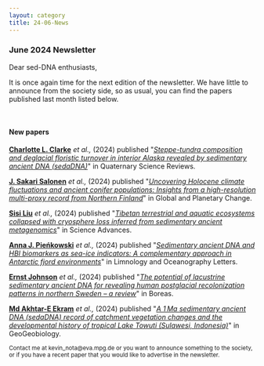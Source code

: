 ```yaml
---
layout: category
title: 24-06-News
---
```


<div class="section">
<h3 class="section-title underline">June 2024 Newsletter</h3>
</div>

<div class="intro">
<p> Dear sed-DNA enthusiasts,</p>

<p>It is once again time for the next edition of the newsletter. We have little to announce from the society side, so as usual, you can find the papers published last month listed below.</p>

<br>
<div class="intro">
<h4 class="section-title underline">New papers</h4>

<p><a href="https://www.researchgate.net/profile/Charlotte-Clarke-12" target="_blank"><b>Charlotte L. Clarke</b></a> <i> et al.,</i> (2024) published "<a href="https://doi.org/10.1016/j.quascirev.2024.108672" target="_blank"><u><i>Steppe-tundra composition and deglacial floristic turnover in interior Alaska revealed by sedimentary ancient DNA (sedaDNA)</i></u></a>" in Quaternary Science Reviews.</p>

<p><a href="https://www.researchgate.net/profile/J-Salonen" target="_blank"><b>J. Sakari Salonen</b></a> <i> et al.,</i> (2024) published "<a href="https://doi.org/10.1016/j.gloplacha.2024.104462" target="_blank"><u><i>Uncovering Holocene climate fluctuations and ancient conifer populations: Insights from a high-resolution multi-proxy record from Northern Finland</i></u></a>" in Global and Planetary Change.</p>

<p><a href="https://www.researchgate.net/profile/Sisi-Liu" target="_blank"><b>Sisi Liu</b></a> <i> et al.,</i> (2024) published "<a href="https://doi.org/10.1126/sciadv.adn8490" target="_blank"><u><i>Tibetan terrestrial and aquatic ecosystems collapsed with cryosphere loss inferred from sedimentary ancient metagenomics</i></u></a>" in Science Advances.</p>

<p><a href="https://www.researchgate.net/profile/Anna-Pienkowski" target="_blank"><b>Anna J. Pieńkowski</b></a> <i> et al.,</i> (2024) published "<a href="https://doi.org/10.1002/lol2.10395" target="_blank"><u><i>Sedimentary ancient DNA and HBI biomarkers as sea-ice indicators: A complementary approach in Antarctic fjord environments</i></u></a>" in Limnology and Oceanography Letters.</p>

<p><a href="https://www.researchgate.net/profile/Ernst-Johnson-2" target="_blank"><b>Ernst Johnson</b></a> <i> et al.,</i> (2024) published "<a href="https://doi.org/10.1111/bor.12660" target="_blank"><u><i>The potential of lacustrine sedimentary ancient DNA for revealing human postglacial recolonization patterns in northern Sweden – a review</i></u></a>" in Boreas.</p>

<p><a href="https://www.researchgate.net/profile/AKHTAR-E-Ekram" target="_blank"><b>Md Akhtar-E Ekram</b></a> <i> et al.,</i> (2024) published "<a href="https://doi.org/10.1111/gbi.12599" target="_blank"><u><i>A 1 Ma sedimentary ancient DNA (sedaDNA) record of catchment vegetation changes and the developmental history of tropical Lake Towuti (Sulawesi, Indonesia)</i></u></a>" in GeoGeobiology.</p>

<p><small>Contact me at kevin_nota@eva.mpg.de or you want to announce something to the society, or if you have a recent paper that you would like to advertise in the newsletter.</small></p>

